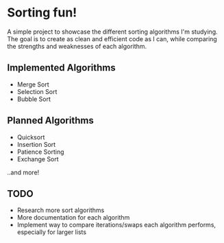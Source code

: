 ﻿# Sorting fun!
A simple project to showcase the different sorting algorithms I'm studying. The goal is to create as clean and efficient code as I can, while comparing the strengths and weaknesses of each algorithm. 

## Implemented Algorithms
- Merge Sort
- Selection Sort
- Bubble Sort

## Planned Algorithms
- Quicksort
- Insertion Sort
- Patience Sorting
- Exchange Sort

..and more!

## TODO
- Research more sort algorithms
- More documentation for each algorithm
- Implement way to compare iterations/swaps each algorithm performs, especially for larger lists
